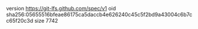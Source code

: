 version https://git-lfs.github.com/spec/v1
oid sha256:05655516bfeae86175ca5daccb4e626240c45c5f2bd9a43004c6b7cc65f20c3d
size 7742

